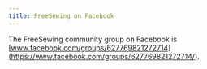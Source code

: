 ```yaml
---
title: FreeSewing on Facebook
---
```


The FreeSewing community group on Facebook is
[www.facebook.com/groups/627769821272714](https://www.facebook.com/groups/627769821272714/).

